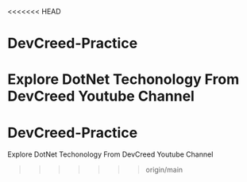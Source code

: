 <<<<<<< HEAD
# DevCreed-Practice
Explore DotNet Techonology From DevCreed Youtube Channel
=======
# DevCreed-Practice
Explore DotNet Techonology From DevCreed Youtube Channel
>>>>>>> origin/main
